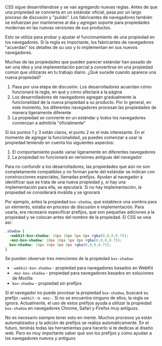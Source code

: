 CSS sigue desarróllandose y se van agregando nuevas reglas. Antes de que una propiedad se convierta en un estándar oficial, pasa por un largo proceso de discusión y "pulido". Los fabricantes de navegadores también se esfuerzan por mantenerse al día y agregan soporte para propiedades modernas en las nuevas versiones de sus productos.

Esto se utiliza para probar y ajustar el funcionamiento de una propiedad en los navegadores. Si la regla es importante, los fabricantes de navegadores "acuerdan" los detalles de su uso y lo implementan en sus nuevos navegadores.

Muchas de las propiedades que pueden parecer estándar han pasado de ser una idea y una implementación parcial a convertirse en una propiedad común que utilizarás en tu trabajo diario. ¿Qué sucede cuando aparece una nueva propiedad?

1. Pasa por una etapa de discusión. Los desarrolladores acuerdan cómo funcionará la regla, en qué y cómo afectará a la página
2. Los desarrolladores de navegadores agregan gradualmente la funcionalidad de la nueva propiedad a su producto. Por lo general, en este momento, los diferentes navegadores procesan las propiedades de manera ligeramente diferente
3. La propiedad se convierte en un estándar y todos los navegadores comienzan a admitirla "oficialmente"

Si los puntos 1 y 3 están claros, el punto 2 es el más interesante. En el momento de agregar la funcionalidad, ya puedes comenzar a usar la propiedad teniendo en cuenta los siguientes aspectos:

1. El comportamiento puede variar ligeramente en diferentes navegadores
2. La propiedad no funcionará en versiones antiguas del navegador

Para no confundir a los desarrolladores, las propiedades que aún no son completamente compatibles y no forman parte del estándar se indican con construcciones especiales, llamadas prefijos. Ayudan al navegador a identificar que se trata de una nueva propiedad y, si hay una implementación para ella, se ejecutará. Si no hay implementación, la propiedad se considerará inválida y se ignorará

Por ejemplo, antes la propiedad `box-shadow`, que establece una sombra para un elemento, estaba en proceso de discusión e implementación. Para usarla, era necesario especificar prefijos, que son pequeñas adiciones a la propiedad y se colocan antes del nombre de la propiedad. El CSS se veía así:

```css
.shadow {
  -webkit-box-shadow: 10px 10px 5px 0px rgba(0,0,0,0.75);
  -moz-box-shadow: 10px 10px 5px 0px rgba(0,0,0,0.75);
  box-shadow: 10px 10px 5px 0px rgba(0,0,0,0.75);
}
```

Se pueden observar tres menciones de la propiedad `box-shadow`:

* `-webkit-box-shadow` - propiedad para navegadores basados en WebKit
* `-moz-box-shadow` - propiedad para navegadores basados en soluciones de Mozilla
* `box-shadow` - propiedad sin prefijos

Si el navegador no puede procesar la propiedad `box-shadow`, buscará su prefijo `-webkit-` o `-moz-`. Si no se encuentra ninguno de ellos, la regla se ignora. Actualmente, el uso de estos prefijos ayuda a utilizar la propiedad `box-shadow` en navegadores Chrome, Safari y Firefox muy antiguos.

No es necesario siempre tener esto en mente. Muchos procesos ya están automatizados y la adición de prefijos se realiza automáticamente. En el futuro, tendrás todas las herramientas para hacerlo si te dedicas al diseño web. Pero es muy importante saber qué son los prefijos y cómo ayudan a los navegadores nuevos y antiguos
